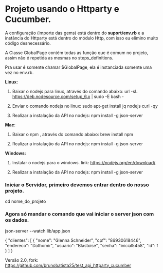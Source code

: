 # Projeto usando o Httparty e Cucumber.

A configuração (importe das gems) está dentro do **suport/env.rb** e a instância do Httparty está dentro do módulo Http, com isso eu elimino muito código desnecessário.

A Classe GlobalPage contém todas as função que é comum no projeto, assim não é repetida as mesmas no steps_definitions.

Pra usar é somente chamar $GlobalPage, ela é instanciada somente uma vez no env.rb.


**Linux:**

1. Baixar o nodejs para linux, através do comando abaixo:
url -sL https://deb.nodesource.com/setup_6.x | sudo -E bash -

2. Enviar o comando nodejs no linux:
sudo apt-get install jq nodejs curl -qy

3. Realizar a instalação da API no nodejs:
npm install -g json-server

**Mac:**

1. Baixar o npm , através do comando abaixo:
brew install npm

2. Realizar a instalação da API no nodejs:
npm install -g json-server

**Windows:**

1. Instalar o nodejs para o windows.
link: https://nodejs.org/en/download/

2. Realizar a instalação da API no nodejs:
npm install -g json-server


### Iniciar o Servidor, primeiro devemos entrar dentro do nosso projeto.
cd nome_do_projeto
### Agora só mandar o comando que vai iniciar o server json com os dados.
json-server --watch lib/app.json


{
  "clientes": [
    {
      "nome": "Glenna Schneider",
      "cpf": "86930618446",
      "endereco": "Dathomir",
      "usuario": "Blastoise",
      "senha": "inicial5458",
      "id": 1
    }
  ]
}

Versão 2.0, fork:
https://github.com/brunobatista25/test_api_httparty_cucumber
